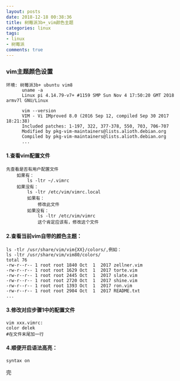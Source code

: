 ```yaml
---
layout: posts
date: 2018-12-18 00:38:36
title: 树莓派3b+_vim颜色主题
categories: linux
tags: 
- linux
- 树莓派
comments: true
---
```



### vim主题颜色设置
    环境: 树莓派3b+ ubuntu vim8
          uname -a
          Linux pi 4.14.79-v7+ #1159 SMP Sun Nov 4 17:50:20 GMT 2018 armv7l GNU/Linux
          
          vim --version
          VIM - Vi IMproved 8.0 (2016 Sep 12, compiled Sep 30 2017 18:21:38)
          Included patches: 1-197, 322, 377-378, 550, 703, 706-707
          Modified by pkg-vim-maintainers@lists.alioth.debian.org
          Compiled by pkg-vim-maintainers@lists.alioth.debian.org
          ...

#### 1.查看vim配置文件
    先查看是否有用户配置文件
        如果有：
            ls -ltr ~/.vimrc
        如果没有：
            ls -ltr /etc/vim/vimrc.local
            如果有：
                修改此文件
            如果没有：
                ls -ltr /etc/vim/vimrc
                这个肯定应该有，修改这个文件
#### 2.查看当前vim自带的颜色主题：
    ls -tlr /usr/share/vim/vim{XX}/colors/,例如：
    ls -ltr /usr/share/vim/vim80/colors/
    total 76
    -rw-r--r-- 1 root root 1840 Oct  1  2017 zellner.vim
    -rw-r--r-- 1 root root 1629 Oct  1  2017 torte.vim
    -rw-r--r-- 1 root root 2445 Oct  1  2017 slate.vim
    -rw-r--r-- 1 root root 2720 Oct  1  2017 shine.vim
    -rw-r--r-- 1 root root 1393 Oct  1  2017 ron.vim
    -rw-r--r-- 1 root root 2904 Oct  1  2017 README.txt
    ...
#### 3.修改对应步骤1中的配置文件
    vim xxx.vimrc:
    color delek    
    #在文件末尾加一行

#### 4.顺便开启语法高亮：
    syntax on



~~完~~

